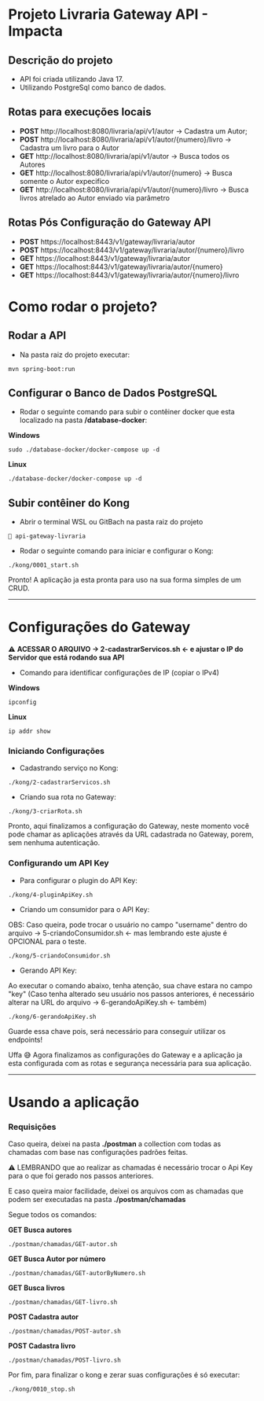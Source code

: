 # Projeto Livraria Gateway API - Impacta

## Descrição do projeto

- API foi criada utilizando Java 17.
- Utilizando PostgreSql como banco de dados.

## Rotas para execuções locais

- **POST** http://localhost:8080/livraria/api/v1/autor → Cadastra um Autor;
- **POST** http://localhost:8080/livraria/api/v1/autor/{numero}/livro → Cadastra um livro para o Autor
- **GET** http://localhost:8080/livraria/api/v1/autor → Busca todos os Autores
- **GET** http://localhost:8080/livraria/api/v1/autor/{numero} → Busca somente o Autor expecifico
- **GET** http://localhost:8080/livraria/api/v1/autor/{numero}/livro → Busca livros atrelado ao Autor enviado via parâmetro

## Rotas Pós Configuração do Gateway API

- **POST** https://localhost:8443/v1/gateway/livraria/autor
- **POST** https://localhost:8443/v1/gateway/livraria/autor/{numero}/livro
- **GET** https://localhost:8443/v1/gateway/livraria/autor
- **GET** https://localhost:8443/v1/gateway/livraria/autor/{numero}
- **GET** https://localhost:8443/v1/gateway/livraria/autor/{numero}/livro

# Como rodar o projeto?

## Rodar a API

- Na pasta raiz do projeto executar:

```
mvn spring-boot:run
```

## Configurar o Banco de Dados PostgreSQL

- Rodar o seguinte comando para subir o contêiner docker que esta localizado na pasta **/database-docker**:

**Windows**

```
sudo ./database-docker/docker-compose up -d
```
**Linux**
```
./database-docker/docker-compose up -d
```

## Subir contêiner do Kong

- Abrir o terminal WSL ou GitBach na pasta raiz do projeto

```
📂 api-gateway-livraria
```

- Rodar o seguinte comando para iniciar e configurar o Kong:

```
./kong/0001_start.sh
```

Pronto! A aplicação ja esta pronta para uso na sua forma simples de um CRUD.

---
# Configurações do Gateway

⚠️ **ACESSAR O ARQUIVO → 2-cadastrarServicos.sh ← e ajustar o IP do Servidor que está rodando sua API**

- Comando para identificar configurações de IP (copiar o IPv4)


**Windows**
```
ipconfig
```

**Linux**
```
ip addr show
```

### Iniciando Configurações

- Cadastrando serviço no Kong:

```
./kong/2-cadastrarServicos.sh
```

- Criando sua rota no Gateway:

```
./kong/3-criarRota.sh
```

Pronto, aqui finalizamos a configuração do Gateway, neste momento você pode chamar as aplicações através da URL
cadastrada no Gateway, porem, sem nenhuma autenticação.

### Configurando um API Key

- Para configurar o plugin do API Key:

```
./kong/4-pluginApiKey.sh
```

- Criando um consumidor para o API Key:

OBS: Caso queira, pode trocar o usuário no campo "username" dentro do arquivo → 5-criandoConsumidor.sh ← 
mas lembrando este ajuste é OPCIONAL para o teste.

```
./kong/5-criandoConsumidor.sh
```

- Gerando API Key:

Ao executar o comando abaixo, tenha atenção, sua chave estara no campo "key" (Caso tenha alterado seu usuário
nos passos anteriores, é necessário alterar na URL do arquivo → 6-gerandoApiKey.sh ← também)

```
./kong/6-gerandoApiKey.sh
```

Guarde essa chave pois, será necessário para conseguir utilizar os endpoints!

Uffa 😅 Agora finalizamos as configurações do Gateway e a aplicação ja esta configurada com as rotas e segurança
necessária para sua aplicação.

---

# Usando a aplicação

### Requisições

Caso queira, deixei na pasta **./postman** a collection com todas as chamadas com base nas configurações padrões feitas.

⚠️ LEMBRANDO que ao realizar as chamadas é necessário trocar o Api Key para o que foi gerado nos passos anteriores. 

E caso queira maior facilidade, deixei os arquivos com as chamadas que podem ser executadas na pasta **./postman/chamadas**

Segue todos os comandos:


**GET Busca autores**
```
./postman/chamadas/GET-autor.sh
```
**GET Busca Autor por número**
```
./postman/chamadas/GET-autorByNumero.sh
```
**GET Busca livros**
```
./postman/chamadas/GET-livro.sh
```
**POST Cadastra autor**
```
./postman/chamadas/POST-autor.sh
```
**POST Cadastra livro**
```
./postman/chamadas/POST-livro.sh
```

Por fim, para finalizar o kong e zerar suas configurações é só executar:

```
./kong/0010_stop.sh
```

